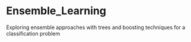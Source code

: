 # Ensemble_Learning
Exploring ensemble approaches with trees and boosting techniques for a classification problem
